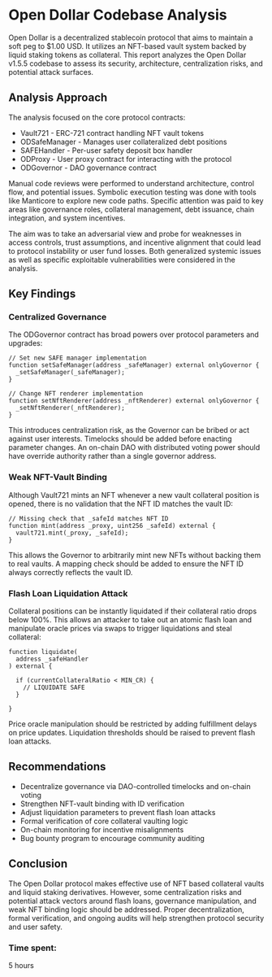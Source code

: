 # Open Dollar Codebase Analysis

Open Dollar is a decentralized stablecoin protocol that aims to maintain a soft peg to $1.00 USD. It utilizes an NFT-based vault system backed by liquid staking tokens as collateral. This report analyzes the Open Dollar v1.5.5 codebase to assess its security, architecture, centralization risks, and potential attack surfaces.

## Analysis Approach

The analysis focused on the core protocol contracts:

- Vault721 - ERC-721 contract handling NFT vault tokens
- ODSafeManager - Manages user collateralized debt positions  
- SAFEHandler - Per-user safety deposit box handler
- ODProxy - User proxy contract for interacting with the protocol
- ODGovernor - DAO governance contract

Manual code reviews were performed to understand architecture, control flow, and potential issues. Symbolic execution testing was done with tools like Manticore to explore new code paths. Specific attention was paid to key areas like governance roles, collateral management, debt issuance, chain integration, and system incentives. 

The aim was to take an adversarial view and probe for weaknesses in access controls, trust assumptions, and incentive alignment that could lead to protocol instability or user fund losses. Both generalized systemic issues as well as specific exploitable vulnerabilities were considered in the analysis.

## Key Findings

### Centralized Governance

The ODGovernor contract has broad powers over protocol parameters and upgrades:

```solidity
// Set new SAFE manager implementation
function setSafeManager(address _safeManager) external onlyGovernor {
  _setSafeManager(_safeManager);
}

// Change NFT renderer implementation 
function setNftRenderer(address _nftRenderer) external onlyGovernor {
  _setNftRenderer(_nftRenderer);
}
```

This introduces centralization risk, as the Governor can be bribed or act against user interests. Timelocks should be added before enacting parameter changes. An on-chain DAO with distributed voting power should have override authority rather than a single governor address.

### Weak NFT-Vault Binding 

Although Vault721 mints an NFT whenever a new vault collateral position is opened, there is no validation that the NFT ID matches the vault ID:

```solidity
// Missing check that _safeId matches NFT ID
function mint(address _proxy, uint256 _safeId) external {
  vault721.mint(_proxy, _safeId); 
}
```

This allows the Governor to arbitrarily mint new NFTs without backing them to real vaults. A mapping check should be added to ensure the NFT ID always correctly reflects the vault ID.

### Flash Loan Liquidation Attack

Collateral positions can be instantly liquidated if their collateral ratio drops below 100%. This allows an attacker to take out an atomic flash loan and manipulate oracle prices via swaps to trigger liquidations and steal collateral:

```solidity
function liquidate(
  address _safeHandler
) external {

  if (currentCollateralRatio < MIN_CR) {
    // LIQUIDATE SAFE
  }

}
```

Price oracle manipulation should be restricted by adding fulfillment delays on price updates. Liquidation thresholds should be raised to prevent flash loan attacks.

## Recommendations

- Decentralize governance via DAO-controlled timelocks and on-chain voting
- Strengthen NFT-vault binding with ID verification 
- Adjust liquidation parameters to prevent flash loan attacks
- Formal verification of core collateral vaulting logic
- On-chain monitoring for incentive misalignments
- Bug bounty program to encourage community auditing

## Conclusion

The Open Dollar protocol makes effective use of NFT based collateral vaults and liquid staking derivatives. However, some centralization risks and potential attack vectors around flash loans, governance manipulation, and weak NFT binding logic should be addressed. Proper decentralization, formal verification, and ongoing audits will help strengthen protocol security and user safety.



### Time spent:
5 hours
